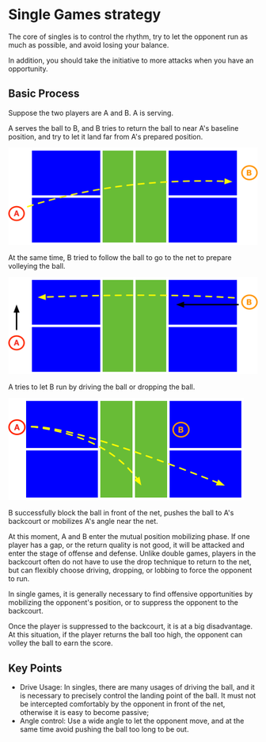 # Single Games strategy

The core of singles is to control the rhythm, try to let the opponent run as much as possible, and avoid losing your balance. 

In addition, you should take the initiative to more attacks when you have an opportunity.

## Basic Process

Suppose the two players are A and B. A is serving.

A serves the ball to B, and B tries to return the ball to near A's baseline position, and try to let it land far from A's prepared position.

![single-strategy-01](_images/single-strategy-01.png)

At the same time, B tried to follow the ball to go to the net to prepare volleying the ball.

![single-strategy-02](_images/single-strategy-02.png)

A tries to let B run by driving the ball or dropping the ball.

![single-strategy-03](_images/single-strategy-03.png)

B successfully block the ball in front of the net, pushes the ball to A's backcourt or mobilizes A's angle near the net.

At this moment, A and B enter the mutual position mobilizing phase. If one player has a gap, or the return quality is not good, it will be attacked and enter the stage of offense and defense. Unlike double games, players in the backcourt often do not have to use the drop technique to return to the net, but can flexibly choose driving, dropping, or lobbing to force the opponent to run.

In single games, it is generally necessary to find offensive opportunities by mobilizing the opponent's position, or to suppress the opponent to the backcourt.

Once the player is suppressed to the backcourt, it is at a big disadvantage. At this situation, if the player returns the ball too high, the opponent can volley the ball to earn the score.

## Key Points

* Drive Usage: In singles, there are many usages of driving the ball, and it is necessary to precisely control the landing point of the ball. It must not be intercepted comfortably by the opponent in front of the net, otherwise it is easy to become passive;
* Angle control: Use a wide angle to let the opponent move, and at the same time avoid pushing the ball too long to be out.
